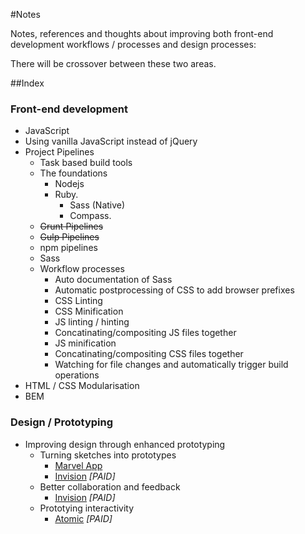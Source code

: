 #Notes

Notes, references and thoughts about improving both front-end development workflows / processes and design processes:

There will be crossover between these two areas.

##Index

### Front-end development
- JavaScript
 - Using vanilla JavaScript instead of jQuery
- Project Pipelines
  - Task based build tools
  - The foundations
    - Nodejs
    - Ruby.
      - Sass (Native)
      - Compass.
  - ~~Grunt Pipelines~~
  - ~~Gulp Pipelines~~
  - npm pipelines
  - Sass
  - Workflow processes
    - Auto documentation of Sass
    - Automatic postprocessing of CSS to add browser prefixes
    - CSS Linting
    - CSS Minification
    - JS linting / hinting
    - Concatinating/compositing JS files together
    - JS minification
    - Concatinating/compositing CSS files together
    - Watching for file changes and automatically trigger build operations
- HTML / CSS Modularisation
 - BEM

### Design / Prototyping
- Improving design through enhanced prototyping
  - Turning sketches into prototypes
    - [Marvel App](https://marvelapp.com/)
    - [Invision](http://www.invisionapp.com/) *[PAID]*
  - Better collaboration and feedback
    - [Invision](http://www.invisionapp.com/) *[PAID]*
  - Prototying interactivity
    - [Atomic](https://atomic.io) *[PAID]*
